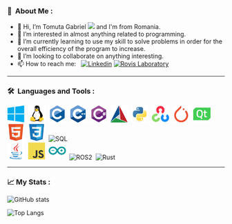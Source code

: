 

### 📌 &nbsp;About Me :

- 👋 Hi, I’m Tomuta Gabriel <img src="https://media.giphy.com/media/WUlplcMpOCEmTGBtBW/giphy.gif" width="30"> and I'm from Romania.
- 👀 I’m interested in almost anything related to programming.
- 🌱 I’m currently learning to use my skill to solve problems in order for the overall efficiency of the program to increase.
- 💞️ I’m looking to collaborate on anything interesting.
- 📫 How to reach me: &nbsp; [![Linkedin](https://img.shields.io/badge/-gabyunalaq-blue?style=flat&logo=Linkedin&logoColor=white)](https://www.linkedin.com/in/gabyunalaq) [![Rovis Laboratory](https://img.shields.io/badge/RovisLab-Tomuta%20Gabriel-red)](https://www.rovislab.com/tomuta_gabriel.html)

---

### 🛠 &nbsp;Languages and Tools :

<p>
<img src="https://github.com/devicons/devicon/blob/master/icons/windows8/windows8-original.svg" title="Windows" alt="Windows" width="40" height="40"/>&nbsp;
<img src="https://github.com/devicons/devicon/blob/master/icons/linux/linux-original.svg" title="Linux" alt="Linux" width="40" height="40"/>&nbsp;
<img src="https://github.com/devicons/devicon/blob/master/icons/c/c-original.svg" title="C" alt="C" width="40" height="40"/>&nbsp;
<img src="https://github.com/devicons/devicon/blob/master/icons/cplusplus/cplusplus-original.svg" title="C++" alt="C++" width="40" height="40"/>&nbsp;
<img src="https://github.com/devicons/devicon/blob/master/icons/csharp/csharp-original.svg" title="C#" alt="C#" width="40" height="40"/>&nbsp;
<img src="https://github.com/devicons/devicon/blob/master/icons/cmake/cmake-original.svg" title="Cmake" alt="Cmake" width="40" height="40"/>&nbsp;
<img src="https://github.com/devicons/devicon/blob/master/icons/python/python-original.svg" title="Python" alt="Python" width="40" height="40"/>&nbsp;
<img src="https://github.com/devicons/devicon/blob/master/icons/opencv/opencv-original.svg" title="OpenCV" alt="OpenCV" width="40" height="40"/>&nbsp;
<img src="https://github.com/devicons/devicon/blob/master/icons/pytorch/pytorch-original.svg" title="PyTorch" alt="PyTorch" width="40" height="40"/>&nbsp;
<img src="https://github.com/devicons/devicon/blob/master/icons/qt/qt-original.svg" title="Qt" alt="Qt" width="40" height="40"/>&nbsp;
<img src="https://github.com/devicons/devicon/blob/master/icons/html5/html5-original.svg" title="HTML" alt="HTML" width="40" height="40"/>&nbsp;
<img src="https://github.com/devicons/devicon/blob/master/icons/css3/css3-original.svg" title="CSS" alt="CSS" width="40" height="40"/>&nbsp;
<img src="https://www.freeiconspng.com/thumbs/sql-server-icon-png/sql-server-icon-png-29.png" title="SQL" alt="SQL" width="40" height="40"/>&nbsp;
<br>
<img src="https://github.com/devicons/devicon/blob/master/icons/java/java-original.svg" title="Java" alt="Java" width="40" height="40"/>&nbsp;
<img src="https://github.com/devicons/devicon/blob/master/icons/javascript/javascript-original.svg" title="JavaScript" alt="JavaScript" width="40" height="40"/>&nbsp;
<img src="https://github.com/devicons/devicon/blob/master/icons/arduino/arduino-original.svg" title="Arduino" alt="Arduino" width="40" height="40"/>&nbsp;
<img src="https://avatars.githubusercontent.com/u/3979232?s=280&v=4" title="ROS2" alt="ROS2" width="40" height="40"/>&nbsp;
<img src="https://upload.wikimedia.org/wikipedia/commons/thumb/2/20/Rustacean-orig-noshadow.svg/1200px-Rustacean-orig-noshadow.svg.png" title="Rust" alt="Rust" width="50" height="40"/>&nbsp;
</p>

---

### 📈 My Stats :
![GitHub stats](https://github-readme-stats.vercel.app/api?username=GabyUnalaq&show_icons=true&theme=city_lights)

![Top Langs](https://github-readme-stats.vercel.app/api/top-langs/?username=GabyUnalaq&layout=compact&theme=city_lights)

<!---
GabyUnalaq/GabyUnalaq is a ✨ special ✨ repository because its `README.md` (this file) appears on your GitHub profile.
You can click the Preview link to take a look at your changes.

Notes:
 - https://git.io/streak-stats

--->
